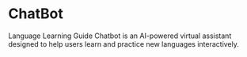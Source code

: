 # ChatBot
Language Learning Guide Chatbot is an AI-powered virtual assistant designed to help users learn and practice new languages interactively.
